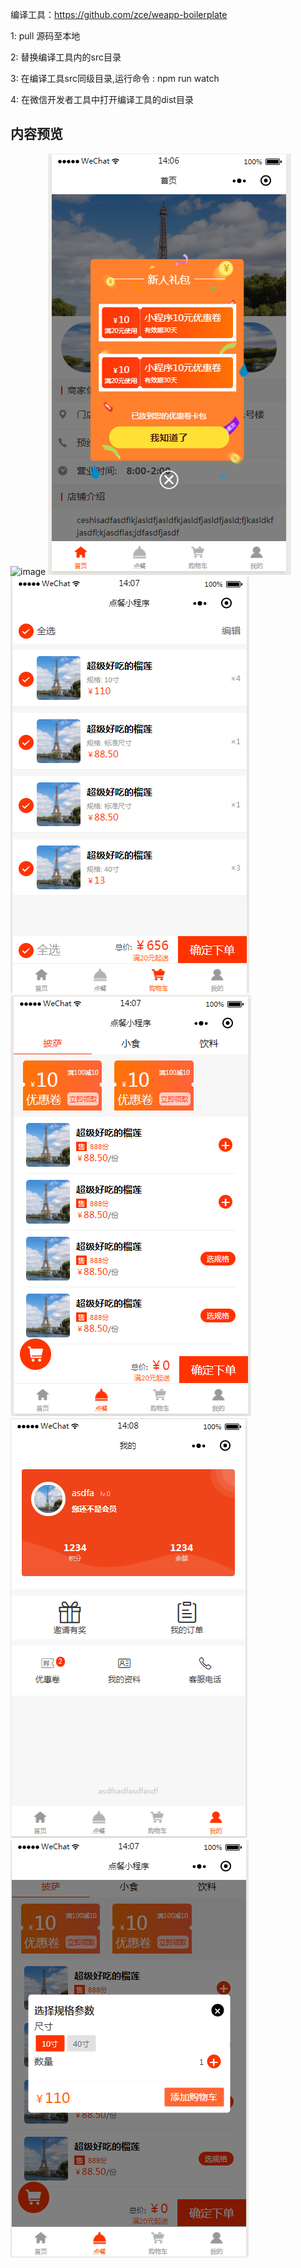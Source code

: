 编译工具：https://github.com/zce/weapp-boilerplate

1: pull 源码至本地

2: 替换编译工具内的src目录

3: 在编译工具src同级目录,运行命令 : npm run watch 

4: 在微信开发者工具中打开编译工具的dist目录


## 内容预览
![image](./image/show.gif)
![image](./image/index.png)
![image](./image/shop_car.png)
![image](./image/car.png)
![image](./image/user.png)
![image](./image/choose_size.png)